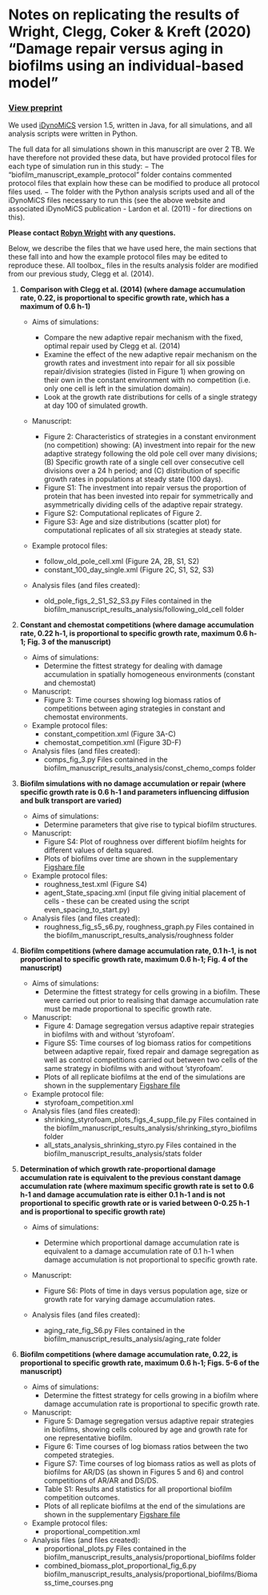 # Notes on replicating the results of Wright, Clegg, Coker & Kreft (2020) “Damage repair versus aging in biofilms using an individual-based model”
### [View preprint](https://doi.org/10.1101/2020.01.08.899740)

We used [iDynoMiCS](https://www.birmingham.ac.uk/generic/idynomics/index.aspx) version 1.5, written in Java, for all simulations, and all analysis scripts were written in Python.

The full data for all simulations shown in this manuscript are over 2 TB. We have therefore not provided these data, but have provided protocol files for each type of simulation run in this study:
− The “biofilm_manuscript_example_protocol” folder contains commented protocol files that explain how these can be modified to produce all protocol files used.
− The folder with the Python analysis scripts used and all of the iDynoMiCS files necessary to run this (see the above website and associated iDynoMiCS publication - Lardon et al. (2011) - for directions on this).

**Please contact [Robyn Wright](mailto:robyn.wright@dal.ca) with any questions.**

Below, we describe the files that we have used here, the main sections that these fall into and how the example protocol files may be edited to reproduce these. All toolbox_ files in the results analysis folder are modified from our previous study, Clegg et al. (2014).

1. **Comparison with Clegg et al. (2014) (where damage accumulation rate, 0.22, is proportional to specific growth rate, which has a maximum of 0.6 h-1)**
	- Aims of simulations:
		- Compare the new adaptive repair mechanism with the fixed, optimal repair used by Clegg et al. (2014)
		- Examine the effect of the new adaptive repair mechanism on the growth rates and investment into repair for all six possible repair/division strategies (listed in Figure 1) when growing on their own in the constant environment with no competition (i.e. only one cell is left in the simulation domain).
		- Look at the growth rate distributions for cells of a single strategy at day 100 of simulated growth.
	- Manuscript:
		- Figure 2: Characteristics of strategies in a constant environment (no competition) showing: (A) investment into repair for the new 
		  adaptive strategy following the old pole cell over many divisions; (B) Specific growth rate of a single cell over consecutive cell divisions 
		  over a 24 h period; and (C) distribution of specific growth rates in populations at steady state (100 days). 
		- Figure S1: The investment into repair versus the proportion of protein that has been invested into repair for symmetrically and 
		  asymmetrically dividing cells of the adaptive repair strategy.
		- Figure S2: Computational replicates of Figure 2. 
		- Figure S3: Age and size distributions (scatter plot) for computational replicates of all six strategies at steady state. 
	- Example protocol files: 
		- follow_old_pole_cell.xml (Figure 2A, 2B, S1, S2)
		- constant_100_day_single.xml (Figure 2C, S1, S2, S3)

	- Analysis files (and files created):
		- old_pole_figs_2_S1_S2_S3.py
		  Files contained in the biofilm_manuscript_results_analysis/following_old_cell folder

2. **Constant and chemostat competitions (where damage accumulation rate, 0.22 h-1, is proportional to specific growth rate, maximum 0.6 h-1; Fig. 3 of the manuscript)**
	- Aims of simulations:
		- Determine the fittest strategy for dealing with damage accumulation in spatially homogeneous environments (constant and chemostat)
	- Manuscript:
		- Figure 3: Time courses showing log biomass ratios of competitions between aging strategies in constant and chemostat environments.
	- Example protocol files: 
		- constant_competition.xml (Figure 3A-C)
		- chemostat_competition.xml (Figure 3D-F)
	- Analysis files (and files created):
		- comps_fig_3.py
		  Files contained in the biofilm_manuscript_results_analysis/const_chemo_comps folder

3. **Biofilm simulations with no damage accumulation or repair (where specific growth rate is 0.6 h-1 and parameters influencing diffusion and bulk transport are varied)**
	- Aims of simulations:
		- Determine parameters that give rise to typical biofilm structures. 
	- Manuscript:
		- Figure S4: Plot of roughness over different biofilm heights for different values of delta squared. 
		- Plots of biofilms over time are shown in the supplementary [Figshare file](https://figshare.com/articles/Damage_repair_versus_aging_in_biofilms-File_S1_pdf/11520534/1)
	- Example protocol files:
		- roughness_test.xml (Figure S4)
		- agent_State_spacing.xml (input file giving initial placement of cells - these can be created using the script even_spacing_to_start.py)
	- Analysis files (and files created):
		- roughness_fig_s5_s6.py, roughness_graph.py
		  Files contained in the biofilm_manuscript_results_analysis/roughness folder

4. **Biofilm competitions (where damage accumulation rate, 0.1 h-1, is not proportional to specific growth rate, maximum 0.6 h-1; Fig. 4 of the manuscript)**
	- Aims of simulations:
		- Determine the fittest strategy for cells growing in a biofilm. These were carried out prior to realising that damage accumulation rate must be 
		  made proportional to specific growth rate. 
	- Manuscript:
		- Figure 4: Damage segregation versus adaptive repair strategies in biofilms with and without ‘styrofoam’.
		- Figure S5: Time courses of log biomass ratios for competitions between adaptive repair, fixed repair and damage segregation as well as 
		  control competitions carried out between two cells of the same strategy in biofilms with and without ’styrofoam’. 
		- Plots of all replicate biofilms at the end of the simulations are shown in the supplementary [Figshare file](https://figshare.com/articles/Damage_repair_versus_aging_in_biofilms-File_S1_pdf/11520534/1)
	- Example protocol file: 
		- styrofoam_competition.xml
	- Analysis files (and files created):
		- shrinking_styrofoam_plots_figs_4_supp_file.py
		  Files contained in the biofilm_manuscript_results_analysis/shrinking_styro_biofilms folder
		- all_stats_analysis_shrinking_styro.py
		  Files contained in the biofilm_manuscript_results_analysis/stats folder

5. **Determination of which growth rate-proportional damage accumulation rate is equivalent to the previous constant damage accumulation rate (where maximum specific growth rate is set to 0.6 h-1 and damage accumulation rate is either 0.1 h-1 and is not proportional to specific growth rate or is varied between 0-0.25 h-1 and is proportional to specific growth rate)**
	- Aims of simulations:
		- Determine which proportional damage accumulation rate is equivalent to a damage accumulation rate of 0.1 h-1 when damage accumulation 
		  is not proportional to specific growth rate.
	- Manuscript:
		- Figure S6: Plots of time in days versus population age, size or growth rate for varying damage accumulation rates.

	- Analysis files (and files created):
		- aging_rate_fig_S6.py
		  Files contained in the biofilm_manuscript_results_analysis/aging_rate folder

6. **Biofilm competitions (where damage accumulation rate, 0.22, is proportional to specific growth rate, maximum 0.6 h-1; Figs. 5-6 of the manuscript)**
	- Aims of simulations:
		- Determine the fittest strategy for cells growing in a biofilm where damage accumulation rate is proportional to specific growth rate.
	- Manuscript:
		- Figure 5: Damage segregation versus adaptive repair strategies in biofilms, showing cells coloured by age and growth rate for one 
		  representative biofilm. 
		- Figure 6: Time courses of log biomass ratios between the two competed strategies.
		- Figure S7: Time courses of log biomass ratios as well as plots of biofilms for AR/DS (as shown in Figures 5 and 6) and control competitions 
		  of AR/AR and DS/DS.
		- Table S1: Results and statistics for all proportional biofilm competition outcomes.
		- Plots of all replicate biofilms at the end of the simulations are shown in the supplementary [Figshare file](https://figshare.com/articles/Damage_repair_versus_aging_in_biofilms-File_S1_pdf/11520534/1)
	- Example protocol files: 
		- proportional_competition.xml
	- Analysis files (and files created):
		- proportional_plots.py
		  Files contained in the biofilm_manuscript_results_analysis/proportional_biofilms folder
		- combined_biomass_plot_proportional_fig_6.py
		  biofilm_manuscript_results_analysis/proportional_biofilms/Biomass_time_courses.png
